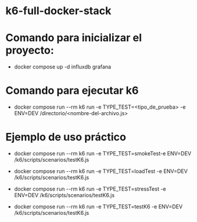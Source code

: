 # k6-full-docker-stack

# Comando para inicializar el proyecto:

  - docker compose up -d influxdb grafana

# Comando para ejecutar k6

 - docker compose run --rm k6 run -e TYPE_TEST=<tipo_de_prueba> -e ENV=DEV <ambiente> /directorio/<nombre-del-archivo.js>

# Ejemplo de uso práctico

 - docker compose run --rm k6 run -e TYPE_TEST=smokeTest-e ENV=DEV /k6/scripts/scenarios/testK6.js

 - docker compose run --rm k6 run -e TYPE_TEST=loadTest -e ENV=DEV /k6/scripts/scenarios/testK6.js

 - docker compose run --rm k6 run -e TYPE_TEST=stressTest -e ENV=DEV /k6/scripts/scenarios/testK6.js

 - docker compose run --rm k6 run -e TYPE_TEST=testK6 -e ENV=DEV  /k6/scripts/scenarios/testK6.js